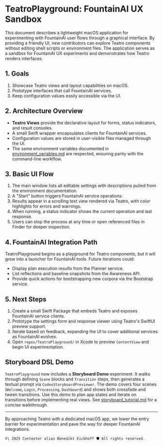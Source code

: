 # TeatroPlayground: FountainAI UX Sandbox

This document describes a lightweight macOS application for experimenting with FountainAI user flows through a graphical interface. By providing a friendly UI, new contributors can explore Teatro components without editing shell scripts or environment files. The application serves as a sandbox for FountainAI UX experiments and demonstrates how Teatro renders interfaces.

## 1. Goals

1. Showcase Teatro views and layout capabilities on macOS.
2. Prototype interfaces that call FountainAI services.
3. Keep configuration values easily accessible via the UI.

## 2. Architecture Overview

- **Teatro Views** provide the declarative layout for forms, status indicators, and result consoles.
- A small Swift wrapper encapsulates clients for FountainAI services.
- Configuration values are stored in user-visible files managed through the UI.
- The same environment variables documented in [environment_variables.md](environment_variables.md) are respected, ensuring parity with the command-line workflow.

## 3. Basic UI Flow

1. The main window lists all editable settings with descriptions pulled from the environment documentation.
2. A "Start" button triggers FountainAI service operations.
3. Results appear in a scrolling text view rendered via Teatro, with color highlights for errors and warnings.
4. When running, a status indicator shows the current operation and last response.
5. Users can stop the process at any time or open referenced files in Finder for deeper inspection.

## 4. FountainAI Integration Path

TeatroPlayground begins as a playground for Teatro components, but it will grow into a launcher for FountainAI tools. Future iterations could:

- Display plan execution results from the Planner service.
- List reflections and baseline snapshots from the Awareness API.
- Provide quick actions for bootstrapping new corpora via the Bootstrap service.

## 5. Next Steps

1. Create a small Swift Package that embeds Teatro and exposes FountainAI service clients.
2. Prototype the settings form and response viewer using Teatro's SwiftUI preview support.
3. Iterate based on feedback, expanding the UI to cover additional services as FountainAI evolves.
4. Open `repos/TeatroPlayground/` in Xcode to preview `ContentView` and begin UI experimentation.

## Storyboard DSL Demo

`TeatroPlayground` now includes a **Storyboard Demo** experiment. It walks
through defining `Scene` blocks and `Transition` steps, then generates a textual
prompt via `CodexStoryboardPreviewer`. The demo covers four scenes
(`Welcome`, `Login`, `Processing`, `Dashboard`) and shows both crossfade and
tween transitions. Use this demo to plan app states and iterate on transitions
before implementing real views. See
[storyboard_tutorial.md](storyboard_tutorial.md) for a concise walkthrough.

---

By approaching Teatro with a dedicated macOS app, we lower the entry barrier for experimentation and pave the way for deeper FountainAI integrations.

``````text
©\ 2025 Contexter alias Benedikt Eickhoff 🛡️ All rights reserved.
``````
